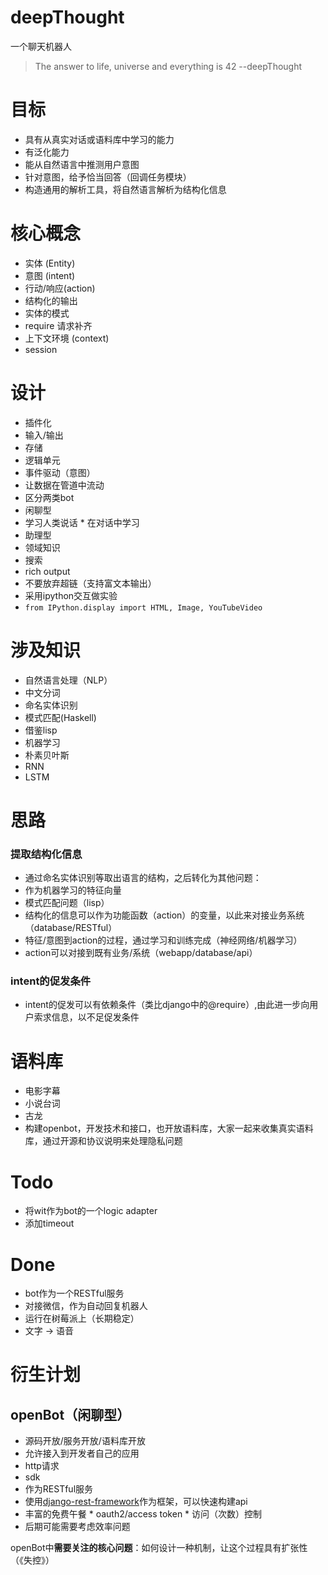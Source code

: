 # deepThought
一个聊天机器人

>  The answer to life, universe and everything is 42   --deepThought

# 目标
*  具有从真实对话或语料库中学习的能力
 *  有泛化能力
*  能从自然语言中推测用户意图
*  针对意图，给予恰当回答（回调任务模块）
*  构造通用的解析工具，将自然语言解析为结构化信息

# 核心概念
*  实体 (Entity)
*  意图 (intent)
*  行动/响应(action)
*  结构化的输出
  *  实体的模式 
*  require 请求补齐
*  上下文环境 (context)
 *  session


# 设计
*  插件化
  *  输入/输出
  *  存储
  *  逻辑单元
*  事件驱动（意图）
*  让数据在管道中流动
*  区分两类bot
 *  闲聊型
   *  学习人类说话
     *  在对话中学习 
 *  助理型
   *  领域知识
   *  搜索
*  rich output
 *  不要放弃超链（支持富文本输出）
  * 采用ipython交互做实验
   *  `from IPython.display import HTML, Image, YouTubeVideo`

# 涉及知识
*  自然语言处理（NLP）
  *  中文分词
  *  命名实体识别
*  模式匹配(Haskell)
 *  借鉴lisp
*  机器学习
  *  朴素贝叶斯
*  RNN
 *  LSTM

# 思路
### 提取结构化信息
*  通过命名实体识别等取出语言的结构，之后转化为其他问题：
 *  作为机器学习的特征向量
 *  模式匹配问题（lisp）
*  结构化的信息可以作为功能函数（action）的变量，以此来对接业务系统（database/RESTful）
 *  特征/意图到action的过程，通过学习和训练完成（神经网络/机器学习）
   *  action可以对接到既有业务/系统（webapp/database/api）

### intent的促发条件
*  intent的促发可以有依赖条件（类比django中的@require）,由此进一步向用户索求信息，以不足促发条件

# 语料库
*  电影字幕
*  小说台词
  * 古龙
*  构建openbot，开发技术和接口，也开放语料库，大家一起来收集真实语料库，通过开源和协议说明来处理隐私问题


# Todo
*  将wit作为bot的一个logic adapter
 *  添加timeout 

# Done
*  bot作为一个RESTful服务
*  对接微信，作为自动回复机器人
*  运行在树莓派上（长期稳定）
*  文字 -> 语音


# 衍生计划
## openBot（闲聊型）
*  源码开放/服务开放/语料库开放
*  允许接入到开发者自己的应用
 *  http请求
 *  sdk
*  作为RESTful服务
 *  使用[django-rest-framework](https://github.com/tomchristie/django-rest-framework)作为框架，可以快速构建api
  *  丰富的免费午餐
    *  oauth2/access token
    *  访问（次数）控制
  *  后期可能需要考虑效率问题

openBot中**需要关注的核心问题**：如何设计一种机制，让这个过程具有扩张性（《失控》）
